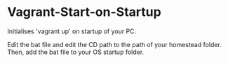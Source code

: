 # Vagrant-Start-on-Startup
Initialises 'vagrant up' on startup of your PC. 

Edit the bat file and edit the CD path to the path of your homestead folder. Then, add the bat file to your OS startup folder.
